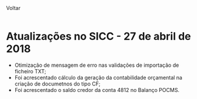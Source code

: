 <div style="width:100%; height:30px"><span onclick="loadUpgrades(['btnMenu'], event)" class="voltar">Voltar</span></div>

# Atualizações no SICC - 27 de abril de 2018

- Otimização de mensagem de erro nas validações de importação de ficheiro TXT;
- Foi acrescentado cálculo da geração da contabilidade orçamental na criação de documetnos do tipo CF;
- Foi acrescentado o saldo credor da conta 4812 no Balanço POCMS.
